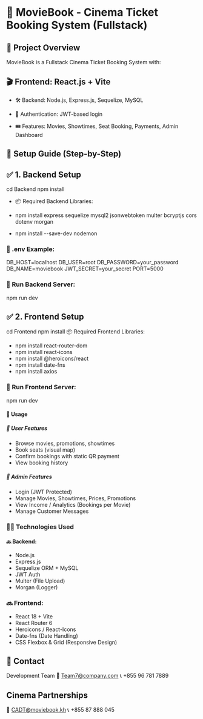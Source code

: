 # 🎥 MovieBook - Cinema Ticket Booking System (Fullstack)
## 📄 Project Overview
MovieBook is a Fullstack Cinema Ticket Booking System with:

## 🎬 Frontend: React.js + Vite

- 🛠️ Backend: Node.js, Express.js, Sequelize, MySQL

- 🔐 Authentication: JWT-based login

- 🎟️ Features: Movies, Showtimes, Seat Booking, Payments, Admin Dashboard

## 🚀 Setup Guide (Step-by-Step)
## ✅ 1. Backend Setup
cd Backend
npm install
- 📦 Required Backend Libraries:

- npm install express sequelize mysql2 jsonwebtoken multer bcryptjs cors dotenv morgan
- npm install --save-dev nodemon
### 🔑 .env Example:
DB_HOST=localhost
DB_USER=root
DB_PASSWORD=your_password
DB_NAME=moviebook
JWT_SECRET=your_secret
PORT=5000

### 🏃 Run Backend Server:
npm run dev
##  ✅ 2. Frontend Setup

cd Frontend
npm install
📦 Required Frontend Libraries:
- npm install react-router-dom
- npm install react-icons
- npm install @heroicons/react
- npm install date-fns
- npm install axios
### 🏃 Run Frontend Server:
npm run dev
#### 🔨 Usage
##### 👤 User Features
- Browse movies, promotions, showtimes
- Book seats (visual map)
- Confirm bookings with static QR payment
- View booking history

##### 🔑 Admin Features
- Login (JWT Protected)
- Manage Movies, Showtimes, Prices, Promotions
- View Income / Analytics (Bookings per Movie)
- Manage Customer Messages

### 🧑‍💻 Technologies Used
#### 🔙 Backend:
- Node.js
- Express.js
- Sequelize ORM + MySQL
- JWT Auth
- Multer (File Upload)
- Morgan (Logger)
### 🔜 Frontend:
- React 18 + Vite
- React Router 6
- Heroicons / React-Icons
- Date-fns (Date Handling)
- CSS Flexbox & Grid (Responsive Design)

## 📨 Contact
Development Team
📧 Team7@company.com
📞 +855 96 781 7889

## Cinema Partnerships
📧 CADT@moviebook.kh
📞 +855 87 888 045


